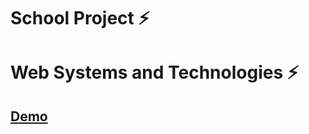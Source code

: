 # School Project ⚡

# Web Systems and Technologies ⚡

<h2><a href="https://webstech-auth-ui.vercel.app/">Demo</a></h2>
